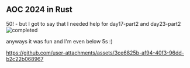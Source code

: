 ## AOC 2024 in Rust

50! - but I got to say that I needed help for day17-part2 and day23-part2
![completed](https://github.com/user-attachments/assets/5ff8c748-2d35-4971-a5c9-8a6a6b3c8d13)

anyways it was fun and I'm even below 5s :)

https://github.com/user-attachments/assets/3ce6825b-af94-40f3-96dd-b2c22b068967

